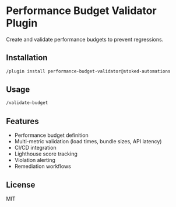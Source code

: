 # Performance Budget Validator Plugin

Create and validate performance budgets to prevent regressions.

## Installation

```bash
/plugin install performance-budget-validator@stoked-automations
```

## Usage

```bash
/validate-budget
```

## Features

- Performance budget definition
- Multi-metric validation (load times, bundle sizes, API latency)
- CI/CD integration
- Lighthouse score tracking
- Violation alerting
- Remediation workflows

## License

MIT
